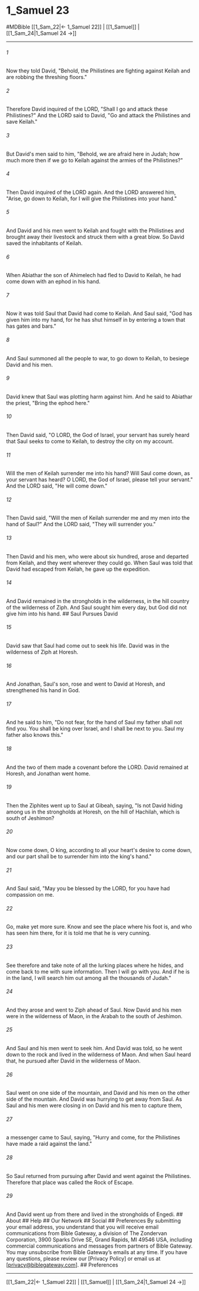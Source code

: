 # 1_Samuel 23
#MDBible
[[1_Sam_22|← 1_Samuel 22]] | [[1_Samuel]] | [[1_Sam_24|1_Samuel 24 →]]

***






###### 1 


Now they told David, "Behold, the Philistines are fighting against Keilah and are robbing the threshing floors." 





###### 2 


Therefore David inquired of the LORD, "Shall I go and attack these Philistines?" And the LORD said to David, "Go and attack the Philistines and save Keilah." 





###### 3 


But David's men said to him, "Behold, we are afraid here in Judah; how much more then if we go to Keilah against the armies of the Philistines?" 





###### 4 


Then David inquired of the LORD again. And the LORD answered him, "Arise, go down to Keilah, for I will give the Philistines into your hand." 





###### 5 


And David and his men went to Keilah and fought with the Philistines and brought away their livestock and struck them with a great blow. So David saved the inhabitants of Keilah. 





###### 6 


When Abiathar the son of Ahimelech had fled to David to Keilah, he had come down with an ephod in his hand. 





###### 7 


Now it was told Saul that David had come to Keilah. And Saul said, "God has given him into my hand, for he has shut himself in by entering a town that has gates and bars." 





###### 8 


And Saul summoned all the people to war, to go down to Keilah, to besiege David and his men. 





###### 9 


David knew that Saul was plotting harm against him. And he said to Abiathar the priest, "Bring the ephod here." 





###### 10 


Then David said, "O LORD, the God of Israel, your servant has surely heard that Saul seeks to come to Keilah, to destroy the city on my account. 





###### 11 


Will the men of Keilah surrender me into his hand? Will Saul come down, as your servant has heard? O LORD, the God of Israel, please tell your servant." And the LORD said, "He will come down." 





###### 12 


Then David said, "Will the men of Keilah surrender me and my men into the hand of Saul?" And the LORD said, "They will surrender you." 





###### 13 


Then David and his men, who were about six hundred, arose and departed from Keilah, and they went wherever they could go. When Saul was told that David had escaped from Keilah, he gave up the expedition. 





###### 14 


And David remained in the strongholds in the wilderness, in the hill country of the wilderness of Ziph. And Saul sought him every day, but God did not give him into his hand. ## Saul Pursues David 





###### 15 


David saw that Saul had come out to seek his life. David was in the wilderness of Ziph at Horesh. 





###### 16 


And Jonathan, Saul's son, rose and went to David at Horesh, and strengthened his hand in God. 





###### 17 


And he said to him, "Do not fear, for the hand of Saul my father shall not find you. You shall be king over Israel, and I shall be next to you. Saul my father also knows this." 





###### 18 


And the two of them made a covenant before the LORD. David remained at Horesh, and Jonathan went home. 





###### 19 


Then the Ziphites went up to Saul at Gibeah, saying, "Is not David hiding among us in the strongholds at Horesh, on the hill of Hachilah, which is south of Jeshimon? 





###### 20 


Now come down, O king, according to all your heart's desire to come down, and our part shall be to surrender him into the king's hand." 





###### 21 


And Saul said, "May you be blessed by the LORD, for you have had compassion on me. 





###### 22 


Go, make yet more sure. Know and see the place where his foot is, and who has seen him there, for it is told me that he is very cunning. 





###### 23 


See therefore and take note of all the lurking places where he hides, and come back to me with sure information. Then I will go with you. And if he is in the land, I will search him out among all the thousands of Judah." 





###### 24 


And they arose and went to Ziph ahead of Saul. Now David and his men were in the wilderness of Maon, in the Arabah to the south of Jeshimon. 





###### 25 


And Saul and his men went to seek him. And David was told, so he went down to the rock and lived in the wilderness of Maon. And when Saul heard that, he pursued after David in the wilderness of Maon. 





###### 26 


Saul went on one side of the mountain, and David and his men on the other side of the mountain. And David was hurrying to get away from Saul. As Saul and his men were closing in on David and his men to capture them, 





###### 27 


a messenger came to Saul, saying, "Hurry and come, for the Philistines have made a raid against the land." 





###### 28 


So Saul returned from pursuing after David and went against the Philistines. Therefore that place was called the Rock of Escape. 





###### 29 


And David went up from there and lived in the strongholds of Engedi. ## About ## Help ## Our Network ## Social ## Preferences By submitting your email address, you understand that you will receive email communications from Bible Gateway, a division of The Zondervan Corporation, 3900 Sparks Drive SE, Grand Rapids, MI 49546 USA, including commercial communications and messages from partners of Bible Gateway. You may unsubscribe from Bible Gateway&rsquo;s emails at any time. If you have any questions, please review our [Privacy Policy] or email us at [privacy@biblegateway.com]. ## Preferences

***

[[1_Sam_22|← 1_Samuel 22]] | [[1_Samuel]] | [[1_Sam_24|1_Samuel 24 →]]
